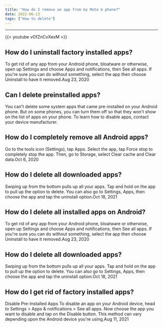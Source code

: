 ```yaml
---
title: "How do I remove an app from my Moto G phone?"
date: 2022-06-13
tags: ["How to delete"]
---
```


---
{{< youtube vOfZnCvXexM >}}
## How do I uninstall factory installed apps?
To get rid of any app from your Android phone, bloatware or otherwise, open up Settings and choose Apps and notifications, then See all apps. If you're sure you can do without something, select the app then choose Uninstall to have it removed.Aug 23, 2020

## Can I delete preinstalled apps?
You can't delete some system apps that came pre-installed on your Android phone. But on some phones, you can turn them off so that they won't show on the list of apps on your phone. To learn how to disable apps, contact your device manufacturer.

## How do I completely remove all Android apps?
Go to the tools icon (Settings), tap Apps. Select the app, tap Force stop to completely stop the app. Then, go to Storage, select Clear cache and Clear data.Oct 6, 2020

## How do I delete all downloaded apps?
Swiping up from the bottom pulls up all your apps. Tap and hold on the app to pull up the option to delete. You can also go to Settings, Apps, then choose the app and tap the uninstall option.Oct 18, 2021

## How do I delete all installed apps on Android?
To get rid of any app from your Android phone, bloatware or otherwise, open up Settings and choose Apps and notifications, then See all apps. If you're sure you can do without something, select the app then choose Uninstall to have it removed.Aug 23, 2020

## How do I delete all downloaded apps?
Swiping up from the bottom pulls up all your apps. Tap and hold on the app to pull up the option to delete. You can also go to Settings, Apps, then choose the app and tap the uninstall option.Oct 18, 2021

## How do I get rid of factory installed apps?
Disable Pre-Installed Apps To disable an app on your Android device, head to Settings > Apps & notifications > See all apps. Now choose the app you want to disable and tap on the Disable button. This method can vary depending upon the Android device you're using.Aug 11, 2021

